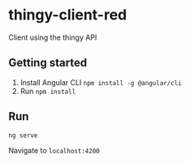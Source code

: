 # thingy-client-red
Client using the thingy API

## Getting started
1. Install Angular CLI `npm install -g @angular/cli`
2. Run `npm install`

## Run
`ng serve`

Navigate to `localhost:4200`
